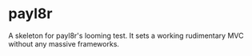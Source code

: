 # payl8r
A skeleton for payl8r's looming test. It sets a working rudimentary MVC without any massive frameworks.
